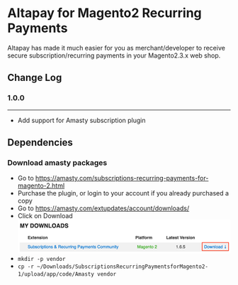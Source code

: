 # Altapay for Magento2 Recurring Payments

Altapay has made it much easier for you as merchant/developer to receive secure subscription/recurring payments in your Magento2.3.x web shop.

## Change Log

### 1.0.0
---

- Add support for Amasty subscription plugin

## Dependencies

### Download amasty packages

- Go to https://amasty.com/subscriptions-recurring-payments-for-magento-2.html
- Purchase the plugin, or login to your account if you already purchased a copy
- Go to https://amasty.com/extupdates/account/downloads/
- Click on Download
![Download](docs/download-amasty.png)
- `mkdir -p vendor`
- `cp -r ~/Downloads/SubscriptionsRecurringPaymentsforMagento2-1/upload/app/code/Amasty vendor`
